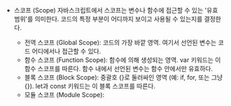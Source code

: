 - 스코프 (Scope)
  자바스크립트에서 스코프는 변수나 함수에 접근할 수 있는 '유효 범위'를 의미한다. 코드의 특정 부분이 어디까지 보이고 사용될 수 있는지를 결정한다.

  - 전역 스코프 (Global Scope): 코드의 가장 바깥 영역. 여기서 선언된 변수는 코드 어디에서나 접근할 수 있다.
  - 함수 스코프 (Function Scope): 함수에 의해 생성되는 영역. var 키워드는 이 함수 스코프를 따른다. 함수 내에서 선언된 변수는 함수 안에서만 유효하다.
  - 블록 스코프 (Block Scope): 중괄호 {}로 둘러싸인 영역 (예: if, for, 또는 그냥 {}). let과 const 키워드는 이 블록 스코프를 따른다.
  - 모듈 스코프 (Module Scope): <script type="module"> 을 사용하면 해당 파일은 자신만의 독립적인 스코프를 가진다. 파일 안의 코드는 전역 스코프를 오염시키지 않는다.

- 스코프 체인 (Scope Chain)
  자바스크립트 엔진은 변수를 찾을 때, 현재 스코프에서 먼저 찾아본다.
  만약 현재 스코프에 변수가 없으면, 바로 바깥쪽(상위) 스코프로 이동하여 다시 찾아본다.
  이 과정은 전역 스코프에 도달할 때까지 계속된다.
  만약 전역 스코프에서도 변수를 찾지 못하면 ReferenceError (참조 오류)가 발생한다.

- var vs. let/const
  var: 함수 스코프를 따르며, 블록 스코프를 무시한다. 이 때문에 블록 안에서 선언해도 블록 밖에서 접근이 가능해 예기치 않은 문제를 일으킬 수 있다. 또한 같은 이름으로 여러 번 재선언이 가능하다.
  let, const: 블록 스코프를 따른다. 변수가 선언된 블록 {} 안에서만 유효하며, 같은 이름으로 재선언이 불가능해 훨씬 더 안전하고 예측 가능한 코드를 작성하게 해준다. 따라서 현대 자바스크립트에서는 var의 사용을 지양하고 let과 const 사용을 권장한다.

- 객체 (Object)
  객체는 여러 데이터를 하나의 단위로 묶어 관리하기 위한 자료 구조로, '키(key)'와 '값(value)'의 쌍으로 이루어져 있다.

- 객체 생성: 리터럴 vs. 생성자

  - 객체 리터럴 (Object Literal): const obj = { key: 'value' };
    중괄호 {}를 사용해 만드는 가장 간단하고 직관적인 방법.
    코드가 짧고 가독성이 높아 개발자들이 압도적으로 선호하는 방식이다. **"리터럴이 편하다"**는 말은 이 방식을 의미한다.

  - 생성자 함수 (Constructor Function): const obj = new Object();
    new 키워드와 함께 사용하는 방식으로, 코드가 더 길고 덜 직관적이다.
    자바스크립트 엔진이 내부적으로 객체를 만들 때 사용하는 원리에 가깝다. 개발자는 편리한 리터럴 방식을 쓰면 된다.

- 객체 속성(Property) 다루기
  개체속성은 객체 안의 키와 값으로 이루어진 한쌍의 데이터.
  읽기 (Read):

  - 점 표기법 (Dot Notation): object.key
    가장 일반적이고 간편한 방법.

  - 대괄호 표기법 (Bracket Notation): object['key-string']
    키 이름에 띄어쓰기나 하이픈(-) 같은 특수문자가 포함될 때 사용.
    키 이름을 변수에 담아 동적으로 접근해야 할 때 매우 유용하다.

- 쓰기 및 수정 (Write & Update):

  object.key = 'newValue'; 와 같이 할당 연산자를 사용해 새로운 속성을 추가하거나 기존 속성의 값을 수정할 수 있다.
  삭제 (Delete):

  delete object.key; 와 같이 delete 키워드를 사용해 특정 속성을 삭제할 수 있다.

- 메서드 (Method)
  객체의 여러 속성 중, 그 값이 '함수'인 속성을 특별히 메서드라고 부른다.
  메서드는 그 객체가 할 수 있는 동작이나 기능을 정의한다.

  JavaScript
  const user = {
  name: '형민',
  // greet은 user 객체의 메서드
  greet: function() {
  console.log(`안녕하세요, ${this.name}입니다.`);
  }
  };
  user.greet(); // "안녕하세요, 형민입니다." 출력

- 함수는 객체다 (Functions are Objects)
  자바스크립트의 가장 중요한 특징 중 하나로, 함수도 사실은 특별한 종류의 객체다.
  객체처럼 속성을 가질 수 있다 (myFunc.myProperty = 'value';).
  이 특징 때문에 함수를 일반 값처럼 자유롭게 다룰 수 있다.

- 일급 함수 (First-Class Function)
  "함수는 값이다"라는 개념을 멋지게 표현한 용어. 아래의 조건들을 만족한다는 뜻이다.
  변수에 할당할 수 있다. (const a = myFunction;)
  다른 함수의 인수로 전달할 수 있다. (anotherFunction(myFunction);)
  다른 함수에서 반환될 수 있다. (return myFunction;)

- 고차 함수 (Higher-Order Function)
  위의 '일급 함수' 특징을 활용하는 함수를 말한다.
  다른 함수를 인수로 받거나, 또는 함수를 결과로 반환하는 함수를 고차 함수라고 부른다.
  결론: '일급 함수', '고차 함수' 같은 용어들이 어렵게 느껴질 수 있지만, 핵심은 "자바스크립트의 함수는 숫자나 문자열처럼 변수에 담고, 주고받을 수 있는 값(value)이다" 라는 한 문장으로 요약된다.

- 객체 비교: "내용이 같아도 다르다"

  눈으로 보기에 내용이 완전히 똑같은 두 객체를 === (엄격한 비교) 또는 == (느슨한 비교)로 비교하면, 결과는 항상 false (거짓)가 나온다.
  값(Value)이 아닌 참조(Reference)로 비교하기 때문

  원시 타입(숫자, 문자 등): let a = 10; let b = 10; 처럼 값을 직접 비교한다. 따라서 a === b는 true다.
  객체 타입(객체, 배열, 함수): 객체를 생성하면, 그 객체는 컴퓨터 메모리의 특정 공간에 저장되고, 고유한 **'메모리 주소(신분증)'**를 부여받는다. 변수에는 객체의 내용이 아니라 이 '메모리 주소'가 저장된다.
  따라서 두 객체를 비교하는 것은 **"두 객체의 내용이 같은가?"**를 묻는 게 아니라 **"두 객체가 같은 메모리 주소를 가리키고 있는가?"**를 묻는 것이다. 리터럴 {}로 각각 생성한 두 객체는 내용이 똑같아도 서로 다른 '신분증'을 가지므로 다른 객체로 취급된다.

  JavaScript

  const user1 = { name: '형민' };
  const user2 = user1; // user1의 '메모리 주소'를 user2에 복사

  console.log(user1 === user2); // true
  위 코드에서 user2는 새로운 객체를 만든 게 아니라, user1이 가리키는 메모리 주소(참조)를 그대로 복사해 왔다. 이제 두 변수는 동일한 하나의 객체를 가리키므로, 비교 결과는 true가 된다. 이 상태에서 user2.name = '민형'으로 바꾸면 user1.name도 똑같이 바뀐다.

- 조건문 (if, else if, else)

  - 프로그램의 실행 흐름을 특정 조건에 따라 제어하는 구문이다.

  기본 구조:

  JavaScript

  if (조건1) {
  // 조건1이 참(Truthy)일 때 실행
  } else if (조건2) {
  // 조건1은 거짓이고, 조건2가 참(Truthy)일 때 실행
  } else {
  // 위의 모든 조건이 거짓일 때 실행
  }
  참 같은 값(Truthy) vs. 거짓 같은 값(Falsy):
  if 문의 조건식은 true/false로 평가된다. 자바스크립트에서 **Falsy(거짓 같은 값)**로 취급되는 6가지만 기억하면 된다.

  Falsy 값 6가지: false, 0, "" (빈 문자열), null, undefined, NaN

  이 6가지를 제외한 모든 값(예: [], {})은 **Truthy(참 같은 값)**로 평가된다.

- 비교 연산자: == vs. ===

  == (느슨한 동등 비교): 타입을 자동으로 변환해서 비교한다. ('10' == 10 → true) 예기치 않은 결과를 낳을 수 있어 사용을 권장하지 않는다.
  === (엄격한 동치 비교): 타입과 값을 모두 비교한다. ('10' === 10 → false) 훨씬 더 안전하고 명확하므로 항상 ===를 사용하는 습관을 들이는 것이 좋다.

- 여러 조건 결합하기 (&&, ||):
  && (AND): 두 조건이 모두 참이어야 전체가 참이 된다. (신호등 === '노란불') && (자동차가 === '멈춤')
  || (OR): 두 조건 중 하나라도 참이면 전체가 참이 된다. (신호등 === '빨간불') || (신호등 === '노란불')
  한 줄 요약:
  객체는 내용이 아닌 **메모리 주소(참조)**로 비교하며, 조건문에서는 **엄격한 비교(===)**를 사용하고 6가지 Falsy 값을 기준으로 로직을 짜는 것이 중요하다.
